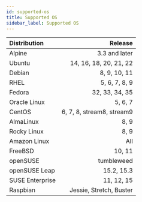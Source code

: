 ```yaml
---
id: supported-os
title: Supported OS
sidebar_label: Supported OS
---
```


| Distribution    |                    Release |
|:----------------|---------------------------:|
| Alpine          |              3.3 and later |
| Ubuntu          |     14, 16, 18, 20, 21, 22 |
| Debian          |               8, 9, 10, 11 |
| RHEL            |              5, 6, 7, 8, 9 |
| Fedora          |             32, 33, 34, 35 |
| Oracle Linux    |                    5, 6, 7 |
| CentOS          |  6, 7, 8, stream8, stream9 |
| AlmaLinux       |                       8, 9 |
| Rocky Linux     |                       8, 9 |
| Amazon Linux    |                        All |
| FreeBSD         |                     10, 11 |
| openSUSE        |                 tumbleweed |
| openSUSE Leap   |                 15.2, 15.3 |
| SUSE Enterprise |                 11, 12, 15 |
| Raspbian        |    Jessie, Stretch, Buster |
